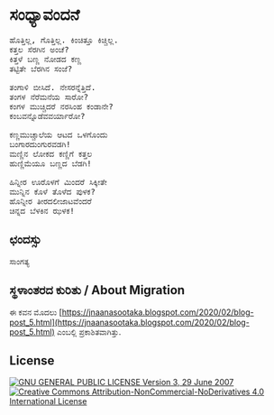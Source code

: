 # ಸಂಧ್ಯಾವಂದನೆ

<pre>
ಹೊತ್ತಿಲ್ಲ, ಗೊತ್ತಿಲ್ಲ. ಕಿಂಚಿತ್ತೂ ಕಿಚ್ಚಿಲ್ಲ.
ಕತ್ತಲ ಸೆರಗಿನ ಅಂಚೆ?
ಕಿತ್ತಳೆ ಬಣ್ಣ ನೋಡದ ಕಣ್ಣ
ತಟ್ಟಿತೇ ಬೆರಗಿನ ಸಂಜೆ?

ತಂಗಾಳಿ ಬೀಸಿದೆ. ನೇಸರನ್ನೆತ್ತಿದೆ.
ತಂಗಳ ನೆರೆಮನೆಯ ಸಾರೋ?
ಕಂಗಳ ಮುಚ್ಚಿದರೆ ನರಸಿಂಹ ಕಂಡಾನೇ?
ಕಂಬವನ್ನೊಡೆವವರ್ಯಾರೋ?

ಕಣ್ಣಮುಚ್ಚಾಲೆಯ ಆಟದ ಒಳಗೊಂದು
ಬಂಗಾರದುಂಗುರವಡಗಿ!
ಮಣ್ಣಿನ ಲೋಕದ ಕಣ್ಣಿಗೆ ಕತ್ತಲ
ಹುಣ್ಣಿಮೆಯೂ ಬಣ್ಣದ ಬೆಡಗಿ!

ಹಿನ್ನೀರ ಊರೊಳಗೆ ಮಿಂದರೆ ಸಿಕ್ಕೀತೇ
ಮುನ್ನಿನ ಕೊಳೆ ತೊಳೆದ ಪುಳಕ?
ಹೊನ್ನೀರ ತೀರದಲೀಜಾಟವೆಂದರೆ
ಚಿನ್ನದ ಬೆಳಕಿನ ಝಳಕ!
</pre>

## ಛಂದಸ್ಸು

ಸಾಂಗತ್ಯ

## ಸ್ಥಳಾಂತರದ ಕುರಿತು / About Migration

ಈ ಕವನ ಮೊದಲು [https://jnaanasootaka.blogspot.com/2020/02/blog-post_5.html](https://jnaanasootaka.blogspot.com/2020/02/blog-post_5.html) ಎಂಬಲ್ಲಿ ಪ್ರಕಾಶಿತವಾಗಿತ್ತು.

## License

[![GNU GENERAL PUBLIC LICENSE Version 3, 29 June 2007](https://www.gnu.org/graphics/gplv3-127x51.png) ![Creative Commons Attribution-NonCommercial-NoDerivatives 4.0 International License](https://i.creativecommons.org/l/by-nc-nd/4.0/88x31.png)](../README.md#ಪರವಾನಗಿ--license)
